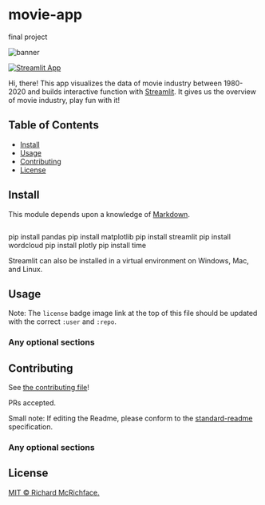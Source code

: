 # movie-app
 final project

![banner]()

[![Streamlit App](https://static.streamlit.io/badges/streamlit_badge_black_white.svg)](https://share.streamlit.io/yourGitHubName/yourRepo/yourApp/) 


Hi, there! This app visualizes the data of movie industry between 1980-2020 and builds interactive function with [Streamlit](https://streamlit.io/). It gives us the overview of movie industry, play fun with it!


## Table of Contents

- [Install](#install)
- [Usage](#usage)
- [Contributing](#contributing)
- [License](#license)

## Install

This module depends upon a knowledge of [Markdown]().

```
```
pip install pandas
pip install matplotlib
pip install streamlit
pip install wordcloud
pip install plotly
pip install time


Streamlit can also be installed in a virtual environment on Windows, Mac, and Linux.

## Usage



Note: The `license` badge image link at the top of this file should be updated with the correct `:user` and `:repo`.

### Any optional sections


## Contributing

See [the contributing file](CONTRIBUTING.md)!

PRs accepted.

Small note: If editing the Readme, please conform to the [standard-readme](https://github.com/RichardLitt/standard-readme) specification.

### Any optional sections

## License

[MIT © Richard McRichface.](../LICENSE)